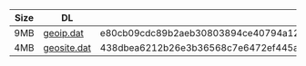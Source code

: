 |    Size   |     DL  | sha512sum |
|  ---  |  ---  |  ---  |
| 9MB | [geoip.dat](https://cdn.jsdelivr.net/gh/googleians/Rules@main/geoip.dat) | e80cb09cdc89b2aeb30803894ce40794a1279de983cf1cd969cf4481f321947c57906e8cf69ca78f4e966d8d7e8150cff8baba629df227ec4887704aa3abe0fa |
| 4MB | [geosite.dat](https://cdn.jsdelivr.net/gh/googleians/Rules@main/geosite.dat) | 438dbea6212b26e3b36568c7e6472ef445a51982311c4d58fa432b3f52b0c42ed610fb17e144a63b12590376e1bb0b63abc0be96a917b33792d615d79fab5cec |
